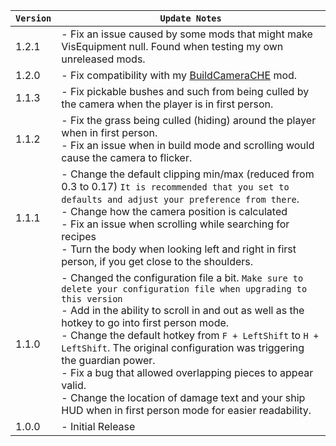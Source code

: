 | `Version` | `Update Notes`                                                                                                                                                                                                                                                                                                                                                                                                                                                                                                                                  |
|-----------|-------------------------------------------------------------------------------------------------------------------------------------------------------------------------------------------------------------------------------------------------------------------------------------------------------------------------------------------------------------------------------------------------------------------------------------------------------------------------------------------------------------------------------------------------|
| 1.2.1     | - Fix an issue caused by some mods that might make VisEquipment null. Found when testing my own unreleased mods.                                                                                                                                                                                                                                                                                                                                                                                                                                |
| 1.2.0     | - Fix compatibility with my [BuildCameraCHE](https://valheim.thunderstore.io/package/Azumatt/Build_Camera_Custom_Hammers_Edition/) mod.                                                                                                                                                                                                                                                                                                                                                                                                         |
| 1.1.3     | - Fix pickable bushes and such from being culled by the camera when the player is in first person.                                                                                                                                                                                                                                                                                                                                                                                                                                              |
| 1.1.2     | - Fix the grass being culled (hiding) around the player when in first person.<br/> - Fix an issue when in build mode and scrolling would cause the camera to flicker.                                                                                                                                                                                                                                                                                                                                                                           |
| 1.1.1     | - Change the default clipping min/max (reduced from 0.3 to 0.17) `It is recommended that you set to defaults and adjust your preference from there`. <br/> - Change how the camera position is calculated<br/> - Fix an issue when scrolling while searching for recipes<br/> - Turn the body when looking left and right in first person, if you get close to the shoulders.                                                                                                                                                                   |
| 1.1.0     | - Changed the configuration file a bit. `Make sure to delete your configuration file when upgrading to this version`<br/> - Add in the ability to scroll in and out as well as the hotkey to go into first person mode.<br/> - Change the default hotkey from `F + LeftShift` to `H + LeftShift`. The original configuration was triggering the guardian power.<br/> - Fix a bug that allowed overlapping pieces to appear valid.<br/> - Change the location of damage text and your ship HUD when in first person mode for easier readability. |
| 1.0.0     | - Initial Release                                                                                                                                                                                                                                                                                                                                                                                                                                                                                                                               |